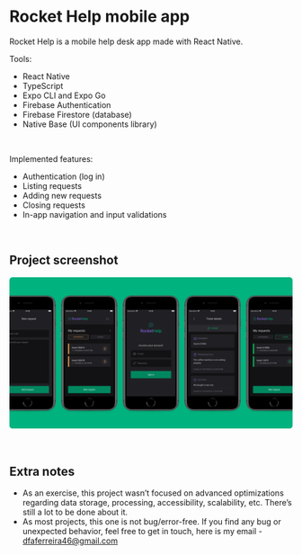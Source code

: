 # Rocket Help mobile app

Rocket Help is a mobile help desk app made with React Native.

Tools:

- React Native
- TypeScript
- Expo CLI and Expo Go
- Firebase Authentication
- Firebase Firestore (database)
- Native Base (UI components library)

<br>

Implemented features:

- Authentication (log in)
- Listing requests
- Adding new requests
- Closing requests
- In-app navigation and input validations

<br>

## Project screenshot

<img src=".github/project-screenshot.png"><br>

<br>

## Extra notes

- As an exercise, this project wasn’t focused on advanced optimizations regarding data storage, processing, accessibility, scalability, etc. There’s still a lot to be done about it.
- As most projects, this one is not bug/error-free. If you find any bug or unexpected behavior, feel free to get in touch, here is my email - dfaferreira46@gmail.com
